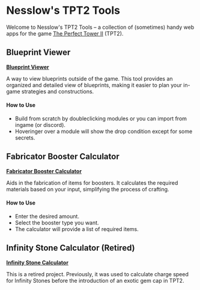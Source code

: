 # Nesslow's TPT2 Tools

Welcome to Nesslow's TPT2 Tools – a collection of (sometimes) handy web apps for the game [The Perfect Tower II](https://www.perfecttower2.com/) (TPT2).

## Blueprint Viewer
[**Blueprint Viewer**](https://nesslow-tpt2.netlify.app/bp_tool_v2/)

A way to view blueprints outside of the game. This tool provides an organized and detailed view of blueprints, making it easier to plan your in-game strategies and constructions.

#### How to Use
- Build from scratch by doubleclicking modules or you can import from ingame (or discord).
- Hoveringer over a module will show the drop condition except for some secrets.

## Fabricator Booster Calculator
[**Fabricator Booster Calculator**](https://nesslow-tpt2.netlify.app/fac_booster_calc/)

Aids in the fabrication of items for boosters. It calculates the required materials based on your input, simplifying the process of crafting.

#### How to Use
- Enter the desired amount.
- Select the booster type you want.
- The calculator will provide a list of required items.

## Infinity Stone Calculator (Retired)
[**Infinity Stone Calculator**](https://nesslow-tpt2.netlify.app/inf_stone_calc/)

This is a retired project. Previously, it was used to calculate charge speed for Infinity Stones before the introduction of an exotic gem cap in TPT2.
